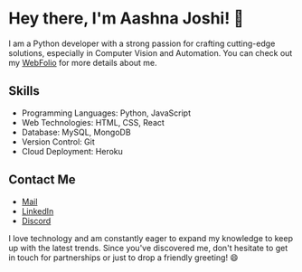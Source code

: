 # Hey there, I'm Aashna Joshi! 👋

I am a Python developer with a strong passion for crafting cutting-edge solutions, especially in Computer Vision and Automation. You can check out my [WebFolio](https://aashnajoshi.github.io/Webfolio/) for more details about me.

## Skills
- Programming Languages: Python, JavaScript
- Web Technologies: HTML, CSS, React
- Database: MySQL, MongoDB
- Version Control: Git
- Cloud Deployment: Heroku
  
## Contact Me
- [Mail](aashna.joshi03@gmail.com)
- [LinkedIn](https://www.linkedin.com/in/aashnajoshi/)
- [Discord](discordapp.com/users/790711856687480852)

I love technology and am constantly eager to expand my knowledge to keep up with the latest trends. Since you've discovered me, don't hesitate to get in touch for partnerships or just to drop a friendly greeting! 😄
